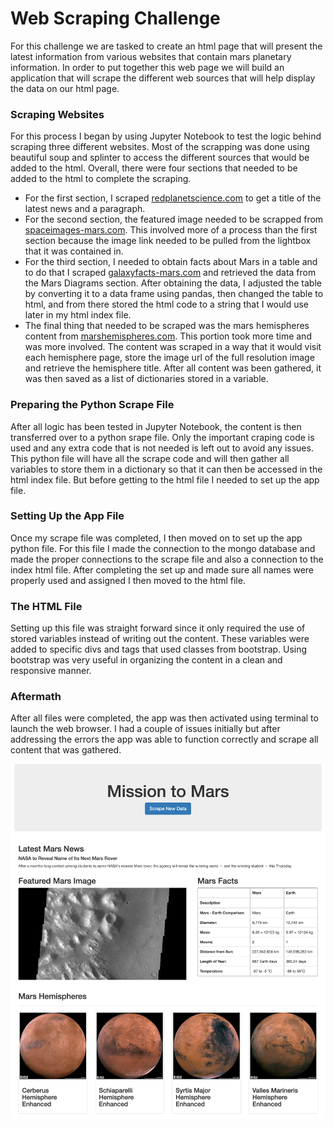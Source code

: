 # Web Scraping Challenge
For this challenge we are tasked to create an html page that will present the latest information from various websites that contain mars planetary information. In order to put together this web page we will build an application that will scrape the different web sources that will help display the data on our html page. 

### Scraping Websites

For this process I began by using Jupyter Notebook to test the logic behind scraping three different websites. Most of the scrapping was done using beautiful soup and splinter to access the different sources that would be added to the html. Overall, there were four sections that needed to be added to the html to complete the scraping.

- For the first section, I scraped [redplanetscience.com](https://redplanetscience.com/) to get a title of the latest news and a paragraph.
- For the second section, the featured image needed to be scrapped from [spaceimages-mars.com](https://spaceimages-mars.com/). This involved more of a process than the first section because the image link needed to be pulled from the lightbox that it was contained in. 
- For the third section, I needed to obtain facts about Mars in a table and to do that I scraped [galaxyfacts-mars.com](https://galaxyfacts-mars.com/) and retrieved the data from the Mars Diagrams section. After obtaining the data, I adjusted the table by converting it to a data frame using pandas, then changed the table to html, and from there stored the html code to a string that I would use later in my html index file.
- The final thing that needed to be scraped was the mars hemispheres content from [marshemispheres.com](https://marshemispheres.com/). This portion took more time and was more involved. The content was scraped in a way that it would visit each hemisphere page, store the image url of the full resolution image and retrieve the hemisphere title. After all content was been gathered, it was then saved as a list of dictionaries stored in a variable. 

### Preparing the Python Scrape File

After all logic has been tested in Jupyter Notebook, the content is then transferred over to a python srape file. Only the important craping code is used and any extra code that is not needed is left out to avoid any issues. This python file will have all the scrape code and will then gather all variables to store them in a dictionary so that it can then be accessed in the html index file. But before getting to the html file I needed to set up the app file.

### Setting Up the App File

Once my scrape file was completed, I then moved on to set up the app python file. For this file I made the connection to the mongo database and made the proper connections to the scrape file and also a connection to the index html file. After completing the set up and made sure all names were properly  used and assigned I then moved to the html file.

### The HTML File

Setting up this file was straight forward since it only required the use of stored variables instead of writing out the content. These variables were added to specific divs and tags that used classes from bootstrap.  Using bootstrap was very useful in organizing the content in a clean and responsive manner. 

### Aftermath

After all files were completed, the app was then activated using terminal to launch the web browser. I had a couple of issues initially but after addressing the errors the app was able to function correctly and scrape all content that was gathered. 

![full screen shot of mission to mars app](screenshots/mission-to-mars.png)




